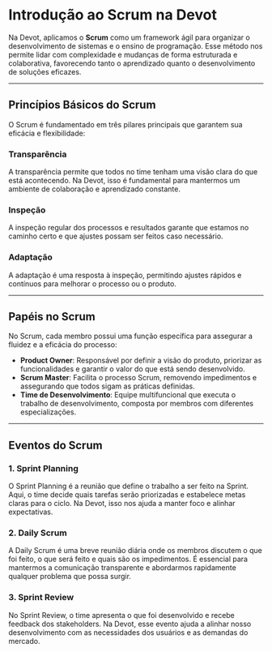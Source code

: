 # Introdução ao Scrum na Devot

Na Devot, aplicamos o **Scrum** como um framework ágil para organizar o desenvolvimento de sistemas e o ensino de programação. Esse método nos permite lidar com complexidade e mudanças de forma estruturada e colaborativa, favorecendo tanto o aprendizado quanto o desenvolvimento de soluções eficazes.

---

## Princípios Básicos do Scrum

O Scrum é fundamentado em três pilares principais que garantem sua eficácia e flexibilidade:

### Transparência

A transparência permite que todos no time tenham uma visão clara do que está acontecendo. Na Devot, isso é fundamental para mantermos um ambiente de colaboração e aprendizado constante.

### Inspeção

A inspeção regular dos processos e resultados garante que estamos no caminho certo e que ajustes possam ser feitos caso necessário.

### Adaptação

A adaptação é uma resposta à inspeção, permitindo ajustes rápidos e contínuos para melhorar o processo ou o produto.

---

## Papéis no Scrum

No Scrum, cada membro possui uma função específica para assegurar a fluidez e a eficácia do processo:

- **Product Owner**: Responsável por definir a visão do produto, priorizar as funcionalidades e garantir o valor do que está sendo desenvolvido.
- **Scrum Master**: Facilita o processo Scrum, removendo impedimentos e assegurando que todos sigam as práticas definidas.
- **Time de Desenvolvimento**: Equipe multifuncional que executa o trabalho de desenvolvimento, composta por membros com diferentes especializações.

---

## Eventos do Scrum

### 1. Sprint Planning

O Sprint Planning é a reunião que define o trabalho a ser feito na Sprint. Aqui, o time decide quais tarefas serão priorizadas e estabelece metas claras para o ciclo. Na Devot, isso nos ajuda a manter foco e alinhar expectativas.

### 2. Daily Scrum

A Daily Scrum é uma breve reunião diária onde os membros discutem o que foi feito, o que será feito e quais são os impedimentos. É essencial para mantermos a comunicação transparente e abordarmos rapidamente qualquer problema que possa surgir.

### 3. Sprint Review

No Sprint Review, o time apresenta o que foi desenvolvido e recebe feedback dos stakeholders. Na Devot, esse evento ajuda a alinhar nosso desenvolvimento com as necessidades dos usuários e as demandas do mercado.
